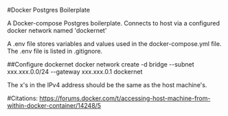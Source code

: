 #Docker Postgres Boilerplate

A Docker-compose Postgres boilerplate.
Connects to host via a configured docker network named 'dockernet'

A .env file stores variables and values used in the docker-compose.yml file.
The .env file is listed in .gitignore.

##Configure dockernet
docker network create -d bridge --subnet xxx.xxx.0.0/24 --gateway xxx.xxx.0.1 dockernet

The x's in the IPv4 address should be the same as the host machine's.

#Citations:
https://forums.docker.com/t/accessing-host-machine-from-within-docker-container/14248/5